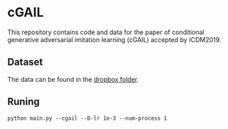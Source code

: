 # cGAIL
This repository contains code and data for the paper of conditional generative adversarial imitation learning (cGAIL) accepted by ICDM2019.

## Dataset
The data can be found in the [dropbox folder](https://www.dropbox.com/sh/3t6ntqa2bc901zt/AADVdxafi-4rpAibxc8sna1ja?dl=0). 

## Runing
```
python main.py --cgail --D-lr 1e-3 --num-process 1
```
